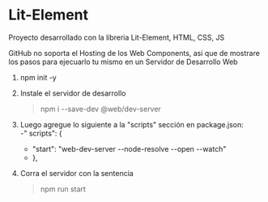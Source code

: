 # Lit-Element
Proyecto desarrollado con la libreria Lit-Element, HTML, CSS, JS

GitHub no soporta el Hosting de los Web Components, asi que de mostrare los pasos para ejecuarlo tu mismo en un Servidor de Desarrollo Web

1. npm init -y
2. Instale el servidor de desarrollo
    > npm i --save-dev @web/dev-server
3. Luego agregue lo siguiente a la "scripts" sección en package.json:    
    -" scripts": {
    -  "start": "web-dev-server --node-resolve --open --watch"
    -  },
     
4. Corra el servidor con la sentencia 
    > npm run start
